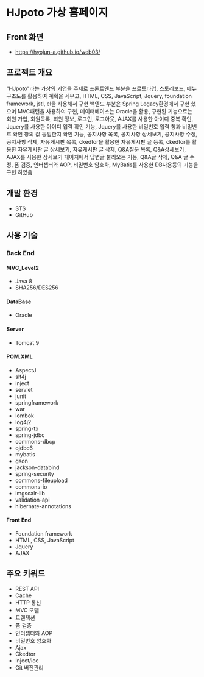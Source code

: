 # HJpoto 가상 홈페이지

## Front 화면
* https://hyojun-a.github.io/web03/

## 프로젝트 개요
 "HJpoto"라는 가상의 기업을 주제로 프론트엔드 부분을 프로토타입, 스토리보드, 메뉴구조도를 활용하여 계획을 세우고, HTML, CSS, JavaScript,
 Jquery, foundation framework, jstl, el을 사용해서 구현
 백엔드 부분은 Spring Legacy환경에서 구현 했으며 MVC패턴을 사용하여 구현, 데이터베이스는 Oracle을 활용, 구현된 기능으로는 회원 가입, 회원목록,
 회원 정보, 로그인, 로그아웃, AJAX를 사용한 아이디 중복 확인, Jquery를 사용한 아이디 입력 확인 기능, Jquery를 사용한 비밀번호 입력 창과 비밀번호 확인 창의 값 동일한지 확인 기능,
 공지사항 목록, 공지사항 상세보기, 공지사항 수정, 공지사항 삭제, 자유게시판 목록, ckedtor을 활용한 자유게시판 글 등록, ckedtor를 활용한 자유게시판 글 상세보기,
 자유게시판 글 삭제, Q&A질문 목록, Q&A상세보기, AJAX를 사용한 상세보기 페이지에서 답변글 불러오는 기능, Q&A글 삭제, Q&A 글 수정, 폼 검증,
 인터셉터와 AOP, 비밀번호 암호화, MyBatis를 사용한 DB사용등의 기능을 구현 하였음
 
 ## 개발 환경
 * STS
 * GitHub
 
 ## 사용 기술
 ### Back End
 #### MVC_Level2
 * Java 8
 * SHA256/DES256
 
 #### DataBase
 * Oracle
 
 #### Server
 * Tomcat 9
 
 #### POM.XML
 * AspectJ
 * slf4j
 * inject
 * servlet
 * junit
 * springframework
 * war
 * lombok
 * log4j2
 * spring-tx
 * spring-jdbc
 * commons-dbcp
 * ojdbc6
 * mybatis
 * gson
 * jackson-databind
 * spring-security
 * commons-fileupload
 * commons-io
 * imgscalr-lib
 * validation-api
 * hibernate-annotations
 
 #### Front End
 * Foundation framework
 * HTML, CSS, JavaScript
 * Jquery
 * AJAX

## 주요 키워드
* REST API
* Cache
* HTTP 통신
* MVC 모델
* 트랜잭션
* 폼 검증
* 인터셉터와 AOP
* 비밀번호 암호화
* Ajax
* Ckedtor
* Inject/ioc
* Git 버전관리
 
